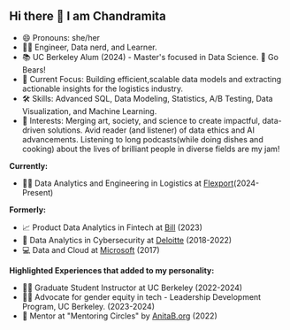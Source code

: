 ## Hi there 👋 I am Chandramita

- 😄 Pronouns: she/her
- 👩‍💻 Engineer, Data nerd, and Learner.
- 📚 UC Berkeley Alum (2024) - Master's focused in Data Science. 🐻 Go Bears! 
- 🤖 Current Focus: Building efficient,scalable data models and extracting actionable insights for the logistics industry.
- 🛠️ Skills: Advanced SQL, Data Modeling, Statistics, A/B Testing, Data Visualization, and Machine Learning.
- 🎨 Interests: Merging art, society, and science to create impactful, data-driven solutions. Avid reader (and listener) of data ethics and AI advancements. Listening to long podcasts(while doing dishes and cooking) about the lives of brilliant people in diverse fields are my jam!

<b>Currently:</b>
- :woman_office_worker: Data Analytics and Engineering in Logistics at [Flexport](https://www.flexport.com/)(2024-Present)

<b>Formerly:</b> 
- 📈 Product Data Analytics in Fintech at [Bill](https://www.bill.com/about-us) (2023)
- 💼 Data Analytics in Cybersecurity at [Deloitte](https://www2.deloitte.com/us/en.html) (2018-2022)
- 💻 Data and Cloud at [Microsoft](https://www.microsoft.com/en-us/) (2017)

<b>Highlighted Experiences that added to my personality:</b>
- 👩‍🏫 Graduate Student Instructor at UC Berkeley (2022-2024)
- 🏳️‍🌈 Advocate for gender equity in tech - Leadership Development Program, UC Berkeley. (2023-2024)
- 🎯 Mentor at "Mentoring Circles" by [AnitaB.org](https://membership.anitab.org/page/Mentorship) (2022)
<!--
**chandramitadutta/chandramitadutta** is a ✨ _special_ ✨ repository because its `README.md` (this file) appears on your GitHub profile.

Here are some ideas to get you started:

- 🔭 I’m currently working on ...
- 🌱 I’m currently learning ...
- 👯 I’m looking to collaborate on ...
- 🤔 I’m looking for help with ...
- 💬 Ask me about ...
- 📫 How to reach me: ...
- 😄 Pronouns: she/her
- ⚡ Fun fact: ...
-->
